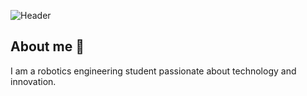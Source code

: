 ![Header](https://github.com/user-attachments/assets/2e0aae05-9fbb-4b25-840c-443b5d6aa1ee)

## About me :rocket:
I am a robotics engineering student passionate about technology and innovation.

<!--
- 🔭 I’m currently working on ...
- 🌱 I’m currently learning ...

- 👯 I’m looking to collaborate on ...
- 🤔 I’m looking for help with ...

- 📫 How to reach me: ...
- ⚡ Fun fact: ...
-->
